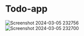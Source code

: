 # Todo-app

![Screenshot 2024-03-05 232756](https://github.com/Pramod858/todo-app/assets/80105491/3f1940fa-93f9-4eb1-b7a5-792479195b9d)
<br>
![Screenshot 2024-03-05 232700](https://github.com/Pramod858/todo-app/assets/80105491/dee1d80c-713d-473b-98df-64c445399d0f)
